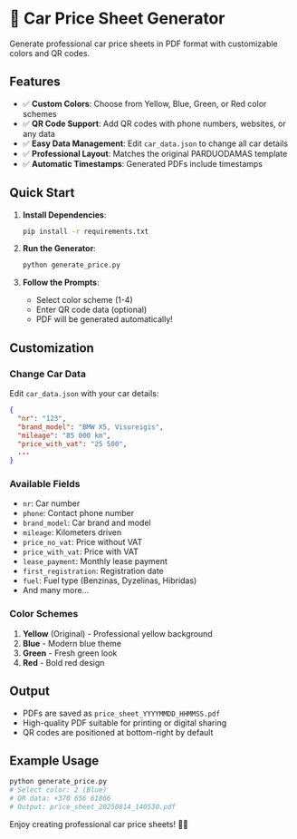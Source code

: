 # 🚗 Car Price Sheet Generator

Generate professional car price sheets in PDF format with customizable colors and QR codes.

## Features

- ✅ **Custom Colors**: Choose from Yellow, Blue, Green, or Red color schemes
- ✅ **QR Code Support**: Add QR codes with phone numbers, websites, or any data
- ✅ **Easy Data Management**: Edit `car_data.json` to change all car details
- ✅ **Professional Layout**: Matches the original PARDUODAMAS template
- ✅ **Automatic Timestamps**: Generated PDFs include timestamps

## Quick Start

1. **Install Dependencies**:
   ```bash
   pip install -r requirements.txt
   ```

2. **Run the Generator**:
   ```bash
   python generate_price.py
   ```

3. **Follow the Prompts**:
   - Select color scheme (1-4)
   - Enter QR code data (optional)
   - PDF will be generated automatically!

## Customization

### Change Car Data
Edit `car_data.json` with your car details:
```json
{
  "nr": "123",
  "brand_model": "BMW X5, Visureigis",
  "mileage": "85 000 km",
  "price_with_vat": "25 500",
  ...
}
```

### Available Fields
- `nr`: Car number
- `phone`: Contact phone number
- `brand_model`: Car brand and model
- `mileage`: Kilometers driven
- `price_no_vat`: Price without VAT
- `price_with_vat`: Price with VAT
- `lease_payment`: Monthly lease payment
- `first_registration`: Registration date
- `fuel`: Fuel type (Benzinas, Dyzelinas, Hibridas)
- And many more...

### Color Schemes
1. **Yellow** (Original) - Professional yellow background
2. **Blue** - Modern blue theme
3. **Green** - Fresh green look
4. **Red** - Bold red design

## Output

- PDFs are saved as `price_sheet_YYYYMMDD_HHMMSS.pdf`
- High-quality PDF suitable for printing or digital sharing
- QR codes are positioned at bottom-right by default

## Example Usage

```bash
python generate_price.py
# Select color: 2 (Blue)
# QR data: +370 656 61866
# Output: price_sheet_20250814_140530.pdf
```

Enjoy creating professional car price sheets! 🚗✨